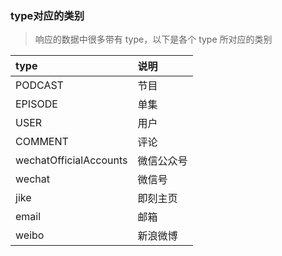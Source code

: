 ### type对应的类别

> 响应的数据中很多带有 type，以下是各个 type 所对应的类别

| type                   | 说明       |
| :--------------------- | :--------- |
| PODCAST                | 节目       |
| EPISODE                | 单集       |
| USER                   | 用户       |
| COMMENT                | 评论       |
| wechatOfficialAccounts | 微信公众号 |
| wechat                 | 微信号     |
| jike                   | 即刻主页   |
| email                  | 邮箱       |
| weibo                  | 新浪微博   |